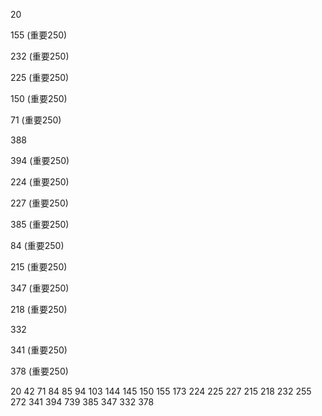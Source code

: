 20

155 (重要250)

232 (重要250)

225 (重要250)

150 (重要250)

71 (重要250)

388

394 (重要250)

224 (重要250)

227 (重要250)

385 (重要250)

84 (重要250)

215 (重要250)

347 (重要250)

218 (重要250)

332

341 (重要250)

378 (重要250)

20 42 71 84 85 94 103 144 145 150 155 173 224 225 227 215 218 232 255 272 341 394 739 385 347 332 378